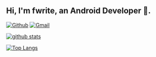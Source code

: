 <!-- Your title -->
## Hi, I'm fwrite, an Android Developer 🚀.

<!-- Your badges
You can use the website to generate badges: https://shields.io/
-->

[![Github](https://img.shields.io/badge/-Github-000?style=flat&logo=Github&logoColor=white)](https://github.com/almosting)
[![Gmail](https://img.shields.io/badge/-Gmail-c14438?style=flat&logo=Gmail&logoColor=white)](mailto:fengweisb@gmail.com)

<!-- Your github readme stats
You can use this api: https://github.com/anuraghazra/github-readme-stats
-->
<p>
  <a href="https://github.com/onimur/handle-path-oz">
    <img alt="github stats" src="https://github-readme-stats.vercel.app/api?username=almosting&show_icons=true&theme=shadow_red" />
  </a>
</p>

[![Top Langs](https://github-readme-stats.vercel.app/api/top-langs/?username=almosting&layout=compact)](https://github.com/almosting/github-readme-stats)

